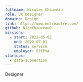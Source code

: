 ```yaml
---
fullname: Nicolas Chauveau
role: UX Designer
domaine: Design
link: https://www.entreautre.com/
github: NicoChauveauD
missions:
  - start: 2022-05-02
    end: 2022-07-01
    status: service
    employer: DJEPVA
startups:
  - data-subvention
---
```


Designer

